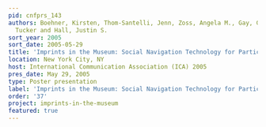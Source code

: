 ```yaml
---
pid: cnfprs_143
authors: Boehner, Kirsten, Thom-Santelli, Jenn, Zoss, Angela M., Gay, Geri, Barrett,
  Tucker and Hall, Justin S.
sort_year: 2005
sort_date: 2005-05-29
title: 'Imprints in the Museum: Social Navigation Technology for Participatory Expression'
location: New York City, NY
host: International Communication Association (ICA) 2005
pres_date: May 29, 2005
type: Poster presentation
label: 'Imprints in the Museum: Social Navigation Technology for Participatory Expression'
order: '37'
project: imprints-in-the-museum
featured: true
---
```

